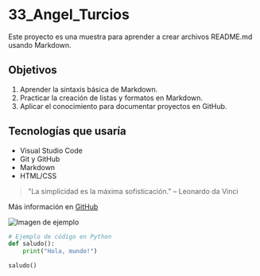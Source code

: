 # 33_Angel_Turcios

Este proyecto es una muestra para aprender a crear archivos README.md usando Markdown.

## Objetivos

1. Aprender la sintaxis básica de Markdown.
2. Practicar la creación de listas y formatos en Markdown.
3. Aplicar el conocimiento para documentar proyectos en GitHub.

## Tecnologías que usaría

- Visual Studio Code
- Git y GitHub
- Markdown
- HTML/CSS

> "La simplicidad es la máxima sofisticación." – Leonardo da Vinci

Más información en [GitHub](https://github.com)

![Imagen de ejemplo](https://upload.wikimedia.org/wikipedia/commons/thumb/4/48/Markdown-mark.svg/1200px-Markdown-mark.svg.png)

```python
# Ejemplo de código en Python
def saludo():
    print("Hola, mundo!")

saludo()
